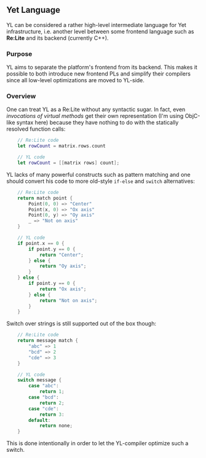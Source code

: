 ## Yet Language
YL can be considered a rather high-level intermediate language
for Yet infrastructure, i.e. another level between some
frontend language such as **Re:Lite** and its backend
(currently C++).

### Purpose
YL aims to separate the platform's frontend from its backend.
This makes it possible to both introduce new frontend PLs
and simplify their compilers since all low-level optimizations
are moved to YL-side.

### Overview
One can treat YL as a Re:Lite without any syntactic sugar.
In fact, even *invocations of virtual methods* get
their own representation (I'm using ObjC-like syntax here)
because they have nothing to do with the statically resolved
function calls:
```swift
    // Re:Lite code
    let rowCount = matrix.rows.count

    // YL code
    let rowCount = [[matrix rows] count];
```

YL lacks of many powerful constructs such as pattern matching
and one should convert his code to more old-style `if-else`
and `switch` alternatives:
```swift
    // Re:Lite code
    return match point {
        Point(0, 0) => "Center"
        Point(x, 0) => "Ox axis"
        Point(0, y) => "Oy axis"
        _ => "Not on axis"
    }

    // YL code
    if point.x == 0 {
        if point.y == 0 {
            return "Center";
        } else {
            return "Oy axis";
        }
    } else {
        if point.y == 0 {
            return "Ox axis";
        } else {
            return "Not on axis";
        }
    } 
```

Switch over strings is still supported out of the box though:
```swift
    // Re:Lite code
    return message match {
        "abc" => 1
        "bcd" => 2
        "cde" => 3
    }

    // YL code
    switch message {
        case "abc":
            return 1;
        case "bcd":
            return 2;
        case "cde":
            return 3:
        default:
            return none;
    }
```
This is done intentionally in order to let the YL-compiler
optimize such a switch.
